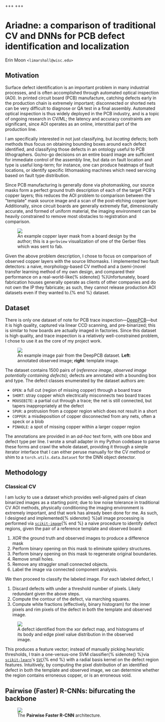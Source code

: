 +++
+++

# <span class="sc">Ariadne</span>: a comparison of traditional CV and DNNs for PCB defect identification and localization

<p class="author">Erin Moon <code>&lt;limarshall@wisc.edu&gt;</code></p>

<main><article>

## Motivation
Surface defect identification is an important problem in many industrial processes, and is often accomplished through automated optical inspection (AOI).
In printed circuit board (PCB) manufacture, catching defects early in the production chain is extremely important; disconnected or shorted nets can be very difficult to diagnose or QA test in a final assembly. Automated optical inspection is thus widely deployed in the PCB industry, and is a topic of ongoing research in CV/ML; the latency and accuracy constraints are significant, since AOI operates as an online, interstitial part of the production line.

I am specifically interested in not just classifying, but *locating* defects; both methods thus focus on obtaining bounding boxes around each defect identified, and classifying those defects in an ontology useful to PCB lithographers. Go/no-go decisions on an entire board image are sufficient for immediate control of the assembly line, but data on fault location and type is useful long-term; for instance, one can produce heatmaps of fault locations, or identify specific lithomasking machines which need servicing based on fault type distribution.

Since PCB manufacturing is generally done via photomasking, our source masks form a perfect ground truth description of each of the target PCB's copper layers; this reduces the AOI problem to comparison between the "template" mask source image and a scan of the post-etching copper layer. Additionally, since circuit boards are generally extremely flat, dimensionally accurate, and formed of uniform material, the imaging environment can be heavily constrained to remove most obstacles to registration and comparison.

<figure>
<img src="img/windpup_top.png" style="max-width: 400px;">
<figcaption>
An example copper layer mask from a board design by the author; this is a <code>gerbview</code> visualization of one of the Gerber files which was sent to fab.
</figcaption>
</figure>

Given the above problem description, I chose to focus on comparison of observed copper layers with the source lithomasks. I implemented two fault detectors: a naive, morphology-based CV method and a (semi-)novel transfer learning method of my own design, and compared their performance on a real-world-like{% sidenote() %}Unfortunately, board fabrication houses generally operate as clients of other companies and do not own the IP they fabricate; as such, they cannot release production AOI datasets even if they wanted to.{% end %} dataset.

## Dataset
There is only one dataset of note for PCB trace inspection—[DeepPCB](https://github.com/tangsanli5201/DeepPCB)—but it is high quality, captured via linear CCD scanning, and pre-binarized; this is similar to how boards are actually imaged in factories. Since this dataset is high quality, and trace inspection is a relatively well-constrained problem, I chose to use it as the core of my project work.

<!-- The DeepPCB dataset contains 1500 pairs of (*reference image*, *image potentially containing defects*); defects are annotated with a bounding box and type. Since the dataset prealigns reference template and part image pairs, I can further augment the dataset by randomly perturbing the "measured" images for each reference image with affine transformations, to simulate the effects of rotation/translation/lifting during imaging. -->

<figure>
<div class="subfigs">
<img src="img/12100013_merged.png">
</div>
<figcaption>
An example image pair from the DeepPCB dataset. <b>Left</b>: annotated observed image; <b>right</b>: template image.
</figcaption>
</figure>

The dataset contains 1500 pairs of (*reference image*, *observed image potentially containing defects*); defects are annotated with a bounding box and type. The defect classes enumerated by the dataset authors are:
<!-- The DeepPCB dataset annotates defects with a bbox and type. The defect classes enumerated by the dataset authors are: -->

- `OPEN`: a full cut (region of missing copper) through a board trace
- `SHORT`: stray copper which electrically misconnects two board traces
- `MOUSEBITE`: a partial cut through a trace; the net is still connected, but tapers inappropriately at the defect
- `SPUR`: a protrusion from a copper region which does not result in a short
- `COPPER`: a misdeposition of copper disconnected from any nets, often a speck or a blob
- `PINHOLE`: a spot of missing copper within a larger copper region

The annotations are provided in an *ad-hoc* text form, with one bbox and defect type per line. I wrote a small adapter in my Python codebase to parse these forms and crawl the whole dataset, providing it through a simple iterator interface that I can either peruse manually for the CV method or shim to a `torch.utils.data.Dataset` for the DNN object detector.

## Methodology
### Classical CV
I am lucky to use a dataset which provides well-aligned pairs of clean binarized images as a starting point; due to low noise tolerance in traditional CV AOI methods, physically conditioning the imaging environment is extremely important, and that work has already been done for me. As such, I designed and implemented{% sidenote() %}all image processing is performed via <a href="https://scikit-image.org/"><code>scikit-image</code></a>{% end %} a naive procedure to identify defect regions, given the pair of a reference template and observed board:

1. *XOR* the ground truth and observed images to produce a difference mask
2. Perform binary opening on this mask to eliminate spidery structures.
3. Perform binary opening on this mask to regenerate original boundaries.
4. Remove small holes.
5. Remove any straggler small connected objects.
6. Label the image via connected component analysis.

We then proceed to classify the labeled image. For each labeled defect, I
1. Discard defects with under a threshold number of pixels. Likely redundant given the above steps.
2. Compute the contour of the defect, via marching squares.
3. Compute white fractions (effectively, binary histogram) for the inner pixels and rim pixels of the defect in both the template and observed image.

<figure>
<img src="img/region0.svg">
<figcaption>
A defect identified from the xor defect map, and histograms of its body and edge pixel value distribution in the observed image.
</figcaption>
</figure>

This produces a feature vector; instead of manually picking heuristic thresholds, I train a one-versus-one SVM classifier{% sidenote() %}via <a href="https://scikit-learn.org/stable/"><code>scikit-learn</code></a>'s <a href="https://scikit-learn.org/stable/modules/generated/sklearn.svm.SVC.html"><code>SVC</code></a>{% end %} with a radial basis kernel on the defect region features.
Intuitively, by computing the pixel distribution of an identified defect in both the template and observed image, we can determine whether the region contains erroneous copper, or is an erroneous void.

## Pairwise (Faster) R-CNNs: bifurcating the backbone


<figure>
<img src="img/pairwise_rcnn.png">
<figcaption>
The <strong>Pairwise Faster R-CNN</strong> architecture.
</figcaption>
</figure>

</article></main>